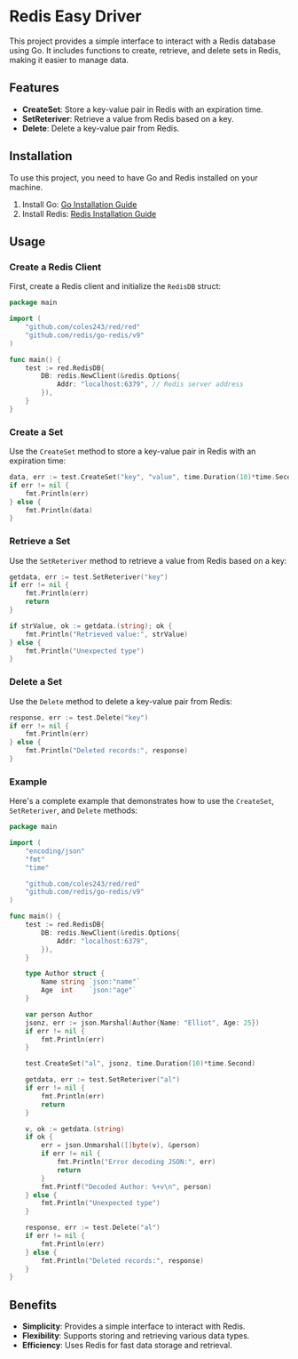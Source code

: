 # Redis Easy Driver

This project provides a simple interface to interact with a Redis database using Go. It includes functions to create, retrieve, and delete sets in Redis, making it easier to manage data.

## Features

- **CreateSet**: Store a key-value pair in Redis with an expiration time.
- **SetReteriver**: Retrieve a value from Redis based on a key.
- **Delete**: Delete a key-value pair from Redis.

## Installation

To use this project, you need to have Go and Redis installed on your machine.

1. Install Go: [Go Installation Guide](https://golang.org/doc/install)
2. Install Redis: [Redis Installation Guide](https://redis.io/download)

## Usage

### Create a Redis Client

First, create a Redis client and initialize the `RedisDB` struct:

```go
package main

import (
	"github.com/coles243/red/red"
	"github.com/redis/go-redis/v9"
)

func main() {
	test := red.RedisDB{
		DB: redis.NewClient(&redis.Options{
			Addr: "localhost:6379", // Redis server address
		}),
	}
}
```

### Create a Set

Use the `CreateSet` method to store a key-value pair in Redis with an expiration time:

```go
data, err := test.CreateSet("key", "value", time.Duration(10)*time.Second)
if err != nil {
	fmt.Println(err)
} else {
	fmt.Println(data)
}
```

### Retrieve a Set

Use the `SetReteriver` method to retrieve a value from Redis based on a key:

```go
getdata, err := test.SetReteriver("key")
if err != nil {
	fmt.Println(err)
	return
}

if strValue, ok := getdata.(string); ok {
	fmt.Println("Retrieved value:", strValue)
} else {
	fmt.Println("Unexpected type")
}
```

### Delete a Set

Use the `Delete` method to delete a key-value pair from Redis:

```go
response, err := test.Delete("key")
if err != nil {
	fmt.Println(err)
} else {
	fmt.Println("Deleted records:", response)
}
```

### Example

Here's a complete example that demonstrates how to use the `CreateSet`, `SetReteriver`, and `Delete` methods:

```go
package main

import (
	"encoding/json"
	"fmt"
	"time"

	"github.com/coles243/red/red"
	"github.com/redis/go-redis/v9"
)

func main() {
	test := red.RedisDB{
		DB: redis.NewClient(&redis.Options{
			Addr: "localhost:6379",
		}),
	}

	type Author struct {
		Name string `json:"name"`
		Age  int    `json:"age"`
	}

	var person Author
	jsonz, err := json.Marshal(Author{Name: "Elliot", Age: 25})
	if err != nil {
		fmt.Println(err)
	}

	test.CreateSet("al", jsonz, time.Duration(10)*time.Second)

	getdata, err := test.SetReteriver("al")
	if err != nil {
		fmt.Println(err)
		return
	}

	v, ok := getdata.(string)
	if ok {
		err = json.Unmarshal([]byte(v), &person)
		if err != nil {
			fmt.Println("Error decoding JSON:", err)
			return
		}
		fmt.Printf("Decoded Author: %+v\n", person)
	} else {
		fmt.Println("Unexpected type")
	}

	response, err := test.Delete("al")
	if err != nil {
		fmt.Println(err)
	} else {
		fmt.Println("Deleted records:", response)
	}
}
```

## Benefits

- **Simplicity**: Provides a simple interface to interact with Redis.
- **Flexibility**: Supports storing and retrieving various data types.
- **Efficiency**: Uses Redis for fast data storage and retrieval.
